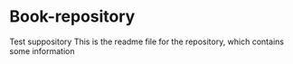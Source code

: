 # Book-repository
Test suppository
This is the readme file for the repository, which contains some information
